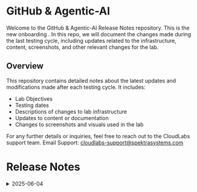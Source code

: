 # GitHub & Agentic-AI

Welcome to the GitHub & Agentic-AI Release Notes repository. This is the new onboarding . In this repo, we will document the changes made during the last testing cycle, including updates related to the infrastructure, content, screenshots, and other relevant changes for the lab.

## Overview

This repository contains detailed notes about the latest updates and modifications made after each testing cycle. It includes:
- Lab Objectives
- Testing dates
- Descriptions of changes to lab infrastructure
- Updates to content or documentation
- Changes to screenshots and visuals used in the lab

For any further details or inquiries, feel free to reach out to the CloudLabs support team. Email Support: cloudlabs-support@spektrasystems.com

# Release Notes

<details>
  <summary>2025-06-04</summary>

## Lab objectives

- Lab 01: Enable GitHub Advance Security and configuration:
  - Task 1: Enable GitHub Security configuration on your organization
  - Task 2: Software Composition Analysis
  - Task 3: Secret Scanning
 
- Lab 02: Enable and use GitHub Copilot
  - Task 1: Leverage Codespaces with VS Code for Copilot
  - Task 2: Understand the code already available for you
  - Task 3: Use GitHub Copilot to refactor the code
  - Task 4: Review the refactored code and understand how it works
  - Task 5: Use GitHub Copilot Chat with code to refactor the code
  - Task 6: Create unit test functions
 
- Lab 03: Azure Foundry and agents Setup
  - Task 1: Create a hub and project in Azure AI Foundry portal
  - Task 2: Deploy Model and retrieve endpoint and API key

- Lab 04: Creating and testing AI agents
  - Task 1: Sign in to Github.
  - Task 2: Creating and testing AI agents.

## Infrastructure Changes

There have been no infrastructure modifications or changes applied to the lab environment, ensuring that its configuration and setup remain same. 

## Content Changes

- **Change**: The lab environment content has been updated to reflect the latest UI changes, including updated screenshots.

## Testing Notes

- **Testing Date**: 2025-06-04
- **Issues Found**: The latest testing phase was completed smoothly, with all systems operating as expected and no errors or issues encountered throughout the process.
- **Updates**: All feedback has been incorporated, and The lab environment content has been updated to reflect the latest UI changes
- **Resolved Issues**: NA

---
</details>
